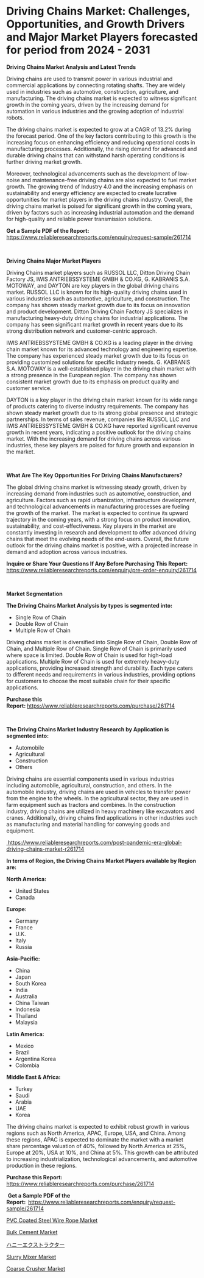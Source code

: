 <p><h1>Driving Chains Market: Challenges, Opportunities, and Growth Drivers and Major Market Players forecasted for period from 2024 - 2031</h1></p><p><strong>Driving Chains Market Analysis and Latest Trends</strong></p>
<p><p>Driving chains are used to transmit power in various industrial and commercial applications by connecting rotating shafts. They are widely used in industries such as automotive, construction, agriculture, and manufacturing. The driving chains market is expected to witness significant growth in the coming years, driven by the increasing demand for automation in various industries and the growing adoption of industrial robots.</p><p>The driving chains market is expected to grow at a CAGR of 13.2% during the forecast period. One of the key factors contributing to this growth is the increasing focus on enhancing efficiency and reducing operational costs in manufacturing processes. Additionally, the rising demand for advanced and durable driving chains that can withstand harsh operating conditions is further driving market growth.</p><p>Moreover, technological advancements such as the development of low-noise and maintenance-free driving chains are also expected to fuel market growth. The growing trend of Industry 4.0 and the increasing emphasis on sustainability and energy efficiency are expected to create lucrative opportunities for market players in the driving chains industry. Overall, the driving chains market is poised for significant growth in the coming years, driven by factors such as increasing industrial automation and the demand for high-quality and reliable power transmission solutions.</p></p>
<p><strong>Get a Sample PDF of the Report:&nbsp;</strong> <a href="https://www.reliableresearchreports.com/enquiry/request-sample/261714">https://www.reliableresearchreports.com/enquiry/request-sample/261714</a></p>
<p>&nbsp;</p>
<p><strong>Driving Chains Major Market Players</strong></p>
<p><p>Driving Chains market players such as RUSSOL LLC, Ditton Driving Chain Factory JS, IWIS ANTRIEBSSYSTEME GMBH & CO.KG, G. KABRANIS S.A. MOTOWAY, and DAYTON are key players in the global driving chains market. RUSSOL LLC is known for its high-quality driving chains used in various industries such as automotive, agriculture, and construction. The company has shown steady market growth due to its focus on innovation and product development. Ditton Driving Chain Factory JS specializes in manufacturing heavy-duty driving chains for industrial applications. The company has seen significant market growth in recent years due to its strong distribution network and customer-centric approach.</p><p>IWIS ANTRIEBSSYSTEME GMBH & CO.KG is a leading player in the driving chain market known for its advanced technology and engineering expertise. The company has experienced steady market growth due to its focus on providing customized solutions for specific industry needs. G. KABRANIS S.A. MOTOWAY is a well-established player in the driving chain market with a strong presence in the European region. The company has shown consistent market growth due to its emphasis on product quality and customer service.</p><p>DAYTON is a key player in the driving chain market known for its wide range of products catering to diverse industry requirements. The company has shown steady market growth due to its strong global presence and strategic partnerships. In terms of sales revenue, companies like RUSSOL LLC and IWIS ANTRIEBSSYSTEME GMBH & CO.KG have reported significant revenue growth in recent years, indicating a positive outlook for the driving chains market. With the increasing demand for driving chains across various industries, these key players are poised for future growth and expansion in the market.</p></p>
<p>&nbsp;</p>
<p><strong>What Are The Key Opportunities For Driving Chains Manufacturers?</strong></p>
<p><p>The global driving chains market is witnessing steady growth, driven by increasing demand from industries such as automotive, construction, and agriculture. Factors such as rapid urbanization, infrastructure development, and technological advancements in manufacturing processes are fueling the growth of the market. The market is expected to continue its upward trajectory in the coming years, with a strong focus on product innovation, sustainability, and cost-effectiveness. Key players in the market are constantly investing in research and development to offer advanced driving chains that meet the evolving needs of the end-users. Overall, the future outlook for the driving chains market is positive, with a projected increase in demand and adoption across various industries.</p></p>
<p><strong>Inquire or Share Your Questions If Any Before Purchasing This Report:</strong> <a href="https://www.reliableresearchreports.com/enquiry/pre-order-enquiry/261714">https://www.reliableresearchreports.com/enquiry/pre-order-enquiry/261714</a></p>
<p>&nbsp;</p>
<p><strong>Market Segmentation</strong></p>
<p><strong>The Driving Chains Market Analysis by types is segmented into:</strong></p>
<p><ul><li>Single Row of Chain</li><li>Double Row of Chain</li><li>Multiple Row of Chain</li></ul></p>
<p><p>Driving chains market is diversified into Single Row of Chain, Double Row of Chain, and Multiple Row of Chain. Single Row of Chain is primarily used where space is limited. Double Row of Chain is used for high-load applications. Multiple Row of Chain is used for extremely heavy-duty applications, providing increased strength and durability. Each type caters to different needs and requirements in various industries, providing options for customers to choose the most suitable chain for their specific applications.</p></p>
<p><strong>Purchase this Report:&nbsp;</strong><a href="https://www.reliableresearchreports.com/purchase/261714">https://www.reliableresearchreports.com/purchase/261714</a></p>
<p>&nbsp;</p>
<p><strong>The Driving Chains Market Industry Research by Application is segmented into:</strong></p>
<p><ul><li>Automobile</li><li>Agricultural</li><li>Construction</li><li>Others</li></ul></p>
<p><p>Driving chains are essential components used in various industries including automobile, agricultural, construction, and others. In the automobile industry, driving chains are used in vehicles to transfer power from the engine to the wheels. In the agricultural sector, they are used in farm equipment such as tractors and combines. In the construction industry, driving chains are utilized in heavy machinery like excavators and cranes. Additionally, driving chains find applications in other industries such as manufacturing and material handling for conveying goods and equipment.</p></p>
<p><a href="https://www.reliableresearchreports.com/post-pandemic-era-global-driving-chains-market-r261714">&nbsp;https://www.reliableresearchreports.com/post-pandemic-era-global-driving-chains-market-r261714</a></p>
<p><strong>In terms of Region, the Driving Chains Market Players available by Region are:</strong></p>
<p>
    <p> <strong> North America: </strong>
        <ul>
            <li>United States</li>
            <li>Canada</li>
        </ul>
        </p> 
    <p> <strong> Europe: </strong>
        <ul>
            <li>Germany</li>
            <li>France</li>
            <li>U.K.</li>
            <li>Italy</li>
            <li>Russia</li>
        </ul>
        </p> 
    <p> <strong> Asia-Pacific: </strong>
        <ul>
            <li>China</li>
            <li>Japan</li>
            <li>South Korea</li>
            <li>India</li>
            <li>Australia</li>
            <li>China Taiwan</li>
            <li>Indonesia</li>
            <li>Thailand</li>
            <li>Malaysia</li>
        </ul>
        </p> 
    <p> <strong> Latin America: </strong>
        <ul>
            <li>Mexico</li>
            <li>Brazil</li>
            <li>Argentina Korea</li>
            <li>Colombia</li>
        </ul>
        </p> 
    <p> <strong> Middle East & Africa: </strong>
        <ul>
            <li>Turkey</li>
            <li>Saudi</li>
            <li>Arabia</li>
            <li>UAE</li>
            <li>Korea</li>
        </ul>
    </p>
    </p>
<p><p>The driving chains market is expected to exhibit robust growth in various regions such as North America, APAC, Europe, USA, and China. Among these regions, APAC is expected to dominate the market with a market share percentage valuation of 40%, followed by North America at 25%, Europe at 20%, USA at 10%, and China at 5%. This growth can be attributed to increasing industrialization, technological advancements, and automotive production in these regions.</p></p>
<p><strong>Purchase this Report: </strong><a href="https://www.reliableresearchreports.com/purchase/261714">https://www.reliableresearchreports.com/purchase/261714</a></p>
<p>&nbsp;<strong>Get a Sample PDF of the Report:&nbsp;&nbsp;</strong><a href="https://www.reliableresearchreports.com/enquiry/request-sample/261714">https://www.reliableresearchreports.com/enquiry/request-sample/261714</a></p>
<p><strong></strong></p>
<p><p><a href="https://issuu.com/reportprime-2/docs/pvc-coated-steel-wire-rope-market-size-2030.pptx">PVC Coated Steel Wire Rope Market</a></p><p><a href="https://issuu.com/reportprime-2/docs/bulk-cement-market-size-2030.pptx">Bulk Cement Market</a></p><p><a href="https://github.com/gfggqjbfys368009/Market-Research-Report-List-1/blob/main/379033238711.md">ハニーエクストラクター</a></p><p><a href="https://github.com/mahnoor2003/Market-Research-Report-List-4/blob/main/slurry-mixer-market.md">Slurry Mixer Market</a></p><p><a href="https://github.com/juancolorado15/Market-Research-Report-List-2/blob/main/coarse-crusher-market.md">Coarse Crusher Market</a></p></p>